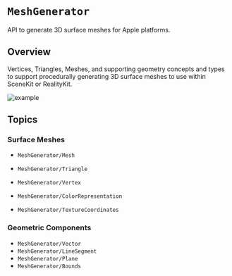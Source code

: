 # ``MeshGenerator``

API to generate 3D surface meshes for Apple platforms.

## Overview

Vertices, Triangles, Meshes, and supporting geometry concepts and types to support procedurally generating 3D surface meshes to use within SceneKit or RealityKit. 

![example](animated_example.gif)

## Topics

### Surface Meshes

- ``MeshGenerator/Mesh``
- ``MeshGenerator/Triangle``
- ``MeshGenerator/Vertex``

- ``MeshGenerator/ColorRepresentation``
- ``MeshGenerator/TextureCoordinates``

### Geometric Components

- ``MeshGenerator/Vector``
- ``MeshGenerator/LineSegment``
- ``MeshGenerator/Plane``
- ``MeshGenerator/Bounds``
